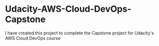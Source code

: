 # Udacity-AWS-Cloud-DevOps-Capstone
I have created this project to complete the Capstone project for Udacity's AWS Cloud DevOps course
